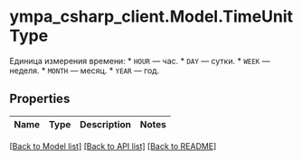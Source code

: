# ympa_csharp_client.Model.TimeUnitType
Единица измерения времени:  * `HOUR` — час. * `DAY` — сутки. * `WEEK` — неделя. * `MONTH` — месяц. * `YEAR` — год. 

## Properties

Name | Type | Description | Notes
------------ | ------------- | ------------- | -------------

[[Back to Model list]](../README.md#documentation-for-models) [[Back to API list]](../README.md#documentation-for-api-endpoints) [[Back to README]](../README.md)


